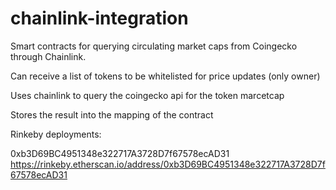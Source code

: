 # chainlink-integration
Smart contracts for querying circulating market caps from Coingecko through Chainlink.

Can receive a list of tokens to be whitelisted for price updates (only owner)

Uses chainlink to query the coingecko api for the token marcetcap

Stores the result into the mapping of the contract

Rinkeby deployments:

0xb3D69BC4951348e322717A3728D7f67578ecAD31
https://rinkeby.etherscan.io/address/0xb3D69BC4951348e322717A3728D7f67578ecAD31
